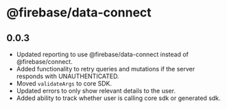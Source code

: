 # @firebase/data-connect
## 0.0.3
* Updated reporting to use @firebase/data-connect instead of @firebase/connect.
* Added functionality to retry queries and mutations if the server responds with UNAUTHENTICATED.
* Moved `validateArgs` to core SDK.
* Updated errors to only show relevant details to the user.
* Added ability to track whether user is calling core sdk or generated sdk.
